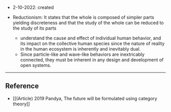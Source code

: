 - 2-10-2022: created

- Reductionism: It states that the whole is composed of simpler parts yielding discreteness and that the study of the whole can be reduced to the study of its parts
	- understand the cause and effect of individual human behavior, and its impact on the collective human species since the nature of reality in the human ecosystem is inherently and inevitably dual. 
	-  Since particle-like and wave-like behaviors are inextricably connected, they must be inherent in any design and development of open systems.

---
## Reference

- [[(Article) 2019 Pandya, The future will be formulated using category theory]]

